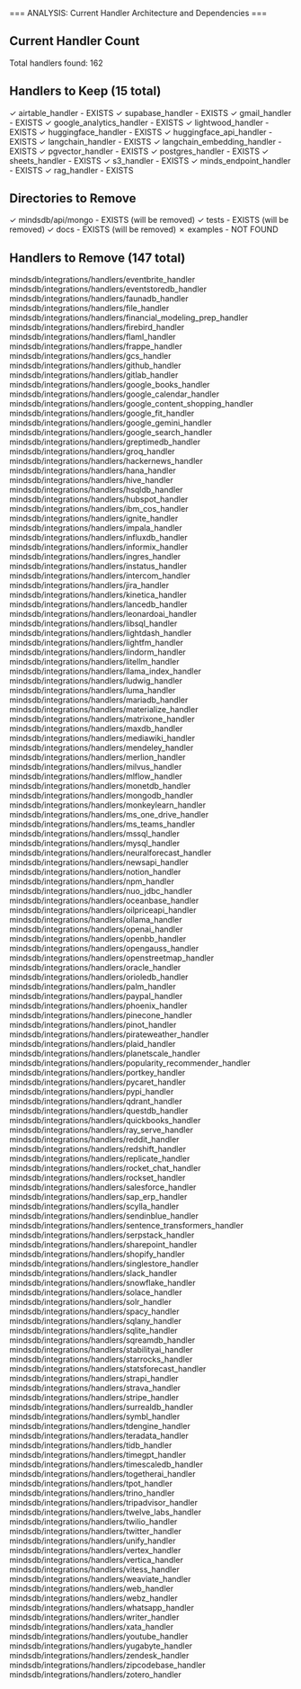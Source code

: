 === ANALYSIS: Current Handler Architecture and Dependencies ===

## Current Handler Count
Total handlers found: 162

## Handlers to Keep (15 total)

✓ airtable_handler - EXISTS
✓ supabase_handler - EXISTS
✓ gmail_handler - EXISTS
✓ google_analytics_handler - EXISTS
✓ lightwood_handler - EXISTS
✓ huggingface_handler - EXISTS
✓ huggingface_api_handler - EXISTS
✓ langchain_handler - EXISTS
✓ langchain_embedding_handler - EXISTS
✓ pgvector_handler - EXISTS
✓ postgres_handler - EXISTS
✓ sheets_handler - EXISTS
✓ s3_handler - EXISTS
✓ minds_endpoint_handler - EXISTS
✓ rag_handler - EXISTS

## Directories to Remove

✓ mindsdb/api/mongo - EXISTS (will be removed)
✓ tests - EXISTS (will be removed)
✓ docs - EXISTS (will be removed)
✗ examples - NOT FOUND

## Handlers to Remove (147 total)

mindsdb/integrations/handlers/eventbrite_handler
mindsdb/integrations/handlers/eventstoredb_handler
mindsdb/integrations/handlers/faunadb_handler
mindsdb/integrations/handlers/file_handler
mindsdb/integrations/handlers/financial_modeling_prep_handler
mindsdb/integrations/handlers/firebird_handler
mindsdb/integrations/handlers/flaml_handler
mindsdb/integrations/handlers/frappe_handler
mindsdb/integrations/handlers/gcs_handler
mindsdb/integrations/handlers/github_handler
mindsdb/integrations/handlers/gitlab_handler
mindsdb/integrations/handlers/google_books_handler
mindsdb/integrations/handlers/google_calendar_handler
mindsdb/integrations/handlers/google_content_shopping_handler
mindsdb/integrations/handlers/google_fit_handler
mindsdb/integrations/handlers/google_gemini_handler
mindsdb/integrations/handlers/google_search_handler
mindsdb/integrations/handlers/greptimedb_handler
mindsdb/integrations/handlers/groq_handler
mindsdb/integrations/handlers/hackernews_handler
mindsdb/integrations/handlers/hana_handler
mindsdb/integrations/handlers/hive_handler
mindsdb/integrations/handlers/hsqldb_handler
mindsdb/integrations/handlers/hubspot_handler
mindsdb/integrations/handlers/ibm_cos_handler
mindsdb/integrations/handlers/ignite_handler
mindsdb/integrations/handlers/impala_handler
mindsdb/integrations/handlers/influxdb_handler
mindsdb/integrations/handlers/informix_handler
mindsdb/integrations/handlers/ingres_handler
mindsdb/integrations/handlers/instatus_handler
mindsdb/integrations/handlers/intercom_handler
mindsdb/integrations/handlers/jira_handler
mindsdb/integrations/handlers/kinetica_handler
mindsdb/integrations/handlers/lancedb_handler
mindsdb/integrations/handlers/leonardoai_handler
mindsdb/integrations/handlers/libsql_handler
mindsdb/integrations/handlers/lightdash_handler
mindsdb/integrations/handlers/lightfm_handler
mindsdb/integrations/handlers/lindorm_handler
mindsdb/integrations/handlers/litellm_handler
mindsdb/integrations/handlers/llama_index_handler
mindsdb/integrations/handlers/ludwig_handler
mindsdb/integrations/handlers/luma_handler
mindsdb/integrations/handlers/mariadb_handler
mindsdb/integrations/handlers/materialize_handler
mindsdb/integrations/handlers/matrixone_handler
mindsdb/integrations/handlers/maxdb_handler
mindsdb/integrations/handlers/mediawiki_handler
mindsdb/integrations/handlers/mendeley_handler
mindsdb/integrations/handlers/merlion_handler
mindsdb/integrations/handlers/milvus_handler
mindsdb/integrations/handlers/mlflow_handler
mindsdb/integrations/handlers/monetdb_handler
mindsdb/integrations/handlers/mongodb_handler
mindsdb/integrations/handlers/monkeylearn_handler
mindsdb/integrations/handlers/ms_one_drive_handler
mindsdb/integrations/handlers/ms_teams_handler
mindsdb/integrations/handlers/mssql_handler
mindsdb/integrations/handlers/mysql_handler
mindsdb/integrations/handlers/neuralforecast_handler
mindsdb/integrations/handlers/newsapi_handler
mindsdb/integrations/handlers/notion_handler
mindsdb/integrations/handlers/npm_handler
mindsdb/integrations/handlers/nuo_jdbc_handler
mindsdb/integrations/handlers/oceanbase_handler
mindsdb/integrations/handlers/oilpriceapi_handler
mindsdb/integrations/handlers/ollama_handler
mindsdb/integrations/handlers/openai_handler
mindsdb/integrations/handlers/openbb_handler
mindsdb/integrations/handlers/opengauss_handler
mindsdb/integrations/handlers/openstreetmap_handler
mindsdb/integrations/handlers/oracle_handler
mindsdb/integrations/handlers/orioledb_handler
mindsdb/integrations/handlers/palm_handler
mindsdb/integrations/handlers/paypal_handler
mindsdb/integrations/handlers/phoenix_handler
mindsdb/integrations/handlers/pinecone_handler
mindsdb/integrations/handlers/pinot_handler
mindsdb/integrations/handlers/pirateweather_handler
mindsdb/integrations/handlers/plaid_handler
mindsdb/integrations/handlers/planetscale_handler
mindsdb/integrations/handlers/popularity_recommender_handler
mindsdb/integrations/handlers/portkey_handler
mindsdb/integrations/handlers/pycaret_handler
mindsdb/integrations/handlers/pypi_handler
mindsdb/integrations/handlers/qdrant_handler
mindsdb/integrations/handlers/questdb_handler
mindsdb/integrations/handlers/quickbooks_handler
mindsdb/integrations/handlers/ray_serve_handler
mindsdb/integrations/handlers/reddit_handler
mindsdb/integrations/handlers/redshift_handler
mindsdb/integrations/handlers/replicate_handler
mindsdb/integrations/handlers/rocket_chat_handler
mindsdb/integrations/handlers/rockset_handler
mindsdb/integrations/handlers/salesforce_handler
mindsdb/integrations/handlers/sap_erp_handler
mindsdb/integrations/handlers/scylla_handler
mindsdb/integrations/handlers/sendinblue_handler
mindsdb/integrations/handlers/sentence_transformers_handler
mindsdb/integrations/handlers/serpstack_handler
mindsdb/integrations/handlers/sharepoint_handler
mindsdb/integrations/handlers/shopify_handler
mindsdb/integrations/handlers/singlestore_handler
mindsdb/integrations/handlers/slack_handler
mindsdb/integrations/handlers/snowflake_handler
mindsdb/integrations/handlers/solace_handler
mindsdb/integrations/handlers/solr_handler
mindsdb/integrations/handlers/spacy_handler
mindsdb/integrations/handlers/sqlany_handler
mindsdb/integrations/handlers/sqlite_handler
mindsdb/integrations/handlers/sqreamdb_handler
mindsdb/integrations/handlers/stabilityai_handler
mindsdb/integrations/handlers/starrocks_handler
mindsdb/integrations/handlers/statsforecast_handler
mindsdb/integrations/handlers/strapi_handler
mindsdb/integrations/handlers/strava_handler
mindsdb/integrations/handlers/stripe_handler
mindsdb/integrations/handlers/surrealdb_handler
mindsdb/integrations/handlers/symbl_handler
mindsdb/integrations/handlers/tdengine_handler
mindsdb/integrations/handlers/teradata_handler
mindsdb/integrations/handlers/tidb_handler
mindsdb/integrations/handlers/timegpt_handler
mindsdb/integrations/handlers/timescaledb_handler
mindsdb/integrations/handlers/togetherai_handler
mindsdb/integrations/handlers/tpot_handler
mindsdb/integrations/handlers/trino_handler
mindsdb/integrations/handlers/tripadvisor_handler
mindsdb/integrations/handlers/twelve_labs_handler
mindsdb/integrations/handlers/twilio_handler
mindsdb/integrations/handlers/twitter_handler
mindsdb/integrations/handlers/unify_handler
mindsdb/integrations/handlers/vertex_handler
mindsdb/integrations/handlers/vertica_handler
mindsdb/integrations/handlers/vitess_handler
mindsdb/integrations/handlers/weaviate_handler
mindsdb/integrations/handlers/web_handler
mindsdb/integrations/handlers/webz_handler
mindsdb/integrations/handlers/whatsapp_handler
mindsdb/integrations/handlers/writer_handler
mindsdb/integrations/handlers/xata_handler
mindsdb/integrations/handlers/youtube_handler
mindsdb/integrations/handlers/yugabyte_handler
mindsdb/integrations/handlers/zendesk_handler
mindsdb/integrations/handlers/zipcodebase_handler
mindsdb/integrations/handlers/zotero_handler
